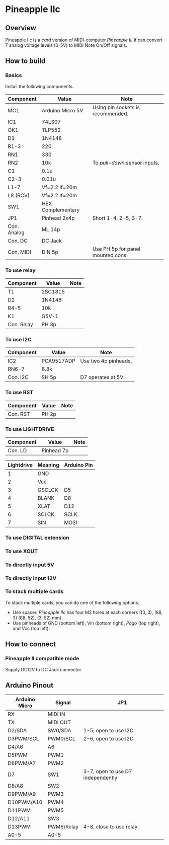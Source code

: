 # Pineapple IIc

## Overview

Pineapple IIc is a _card_ version of MIDI-computer _Pineapple II._ It can convert 7 analog voltage levels (0-5V) to MIDI Note On/Off signals.

## How to build

### Basics

Install the following components.

| Component   | Value             | Note                              |
|-------------|-------------------|-----------------------------------|
| MC1         | Arduino Micro 5V  | Using pin sockets is recommended. |
| IC1         | 74LS07            |                                   |
| OK1         | TLP552            |                                   |
| D1          | 1N4148            |                                   |
| R1-3        | 220               |                                   |
| RN1         | 330               |                                   |
| RN2         | 10k               | To _pull-down_ sensor inputs.     |
| C1          | 0.1u              |                                   |
| C2-3        | 0.01u             |                                   |
| L1-7        | Vf=2.2 If=20m     |                                   |
| L8 (RCV)    | Vf=2.2 If=20m     |                                   |
| SW1         | HEX Complementary |                                   |
| JP1         | Pinhead 2x4p      | Short 1-4, 2-5, 3-7.              |
| Con. Analog | ML 14p            |                                   |
| Con. DC     | DC Jack           |                                   |
| Con. MIDI   | DIN 5p            | Use PH 5p for panel mounted cons. |

### To use relay

| Component   | Value             | Note                              |
|-------------|-------------------|-----------------------------------|
| T1          | 2SC1815           |                                   |
| D2          | 1N4148            |                                   |
| R4-5        | 10k               |                                   |
| K1          | G5V-1             |                                   |
| Con. Relay  | PH 3p             |                                   |

### To use I2C

| Component   | Value             | Note                              |
|-------------|-------------------|-----------------------------------|
| IC2         | PCA9517ADP        | Use two 4p pinheads.              |
| RN6-7       | 6.8k              |                                   |
| Con. I2C    | SH 5p             | D7 operates at 5V.                |

### To use RST

| Component   | Value             | Note                              |
|-------------|-------------------|-----------------------------------|
| Con. RST    | PH 2p             |                                   |

### To use LIGHTDRIVE

| Component   | Value             | Note                              |
|-------------|-------------------|-----------------------------------|
| Con. LD     | Pinhead 7p        |                                   |

| Lightdrive | Meaning | Arduino Pin |
|------------|---------|-------------|
| 1          | GND     |             |
| 2          | Vcc     |             |
| 3          | GSCLCK  | D5          |
| 4          | BLANK   | D8          |
| 5          | XLAT    | D12         |
| 6          | SCLCK   | SCLK        |
| 7          | SIN     | MOSI        |

### To use DIGITAL extension

### To use XOUT

### To directly input 5V

### To directly input 12V



### To stack multiple cards

To stack multiple cards, you can do one of the following options.

* Use spacer. _Pineapple IIc_ has four M2 holes at each corners ((3, 3), (88, 3) (88, 52), (3, 52) mm).
* Use pinheads of GND (bottom left), Vin (bottom right), _Pogo_ (top right), and Vcc (top left).

## How to connect

### Pineapple II compatible mode

Supply DC12V to DC Jack connector.


## Arduino Pinout

| Arduino Micro | Signal     | JP1                               |
|---------------|------------|-----------------------------------|
| RX            | MIDI IN    |                                   |
| TX            | MIDI OUT   |                                   |
| D2/SDA        | SW0/SDA    | 1-5, open to use I2C              |
| D3PWM/SCL     | PWM0/SCL   | 2-6, open to use I2C              |
| D4/A6         | A6         |                                   |
| D5PWM         | PWM1       |                                   |
| D6PWM/A7      | PWM2       |                                   |
| D7            | SW1        | 3-7, open to use D7 independently |
| D8/A8         | SW2        |                                   |
| D9PWM/A9      | PWM3       |                                   |
| D10PWM/A10    | PWM4       |                                   |
| D11PWM        | PWM5       |                                   |
| D12/A11       | SW3        |                                   |
| D13PWM        | PWM6/Relay | 4-8, close to use relay           |
| A0-5          | A0-5       |                                   |
